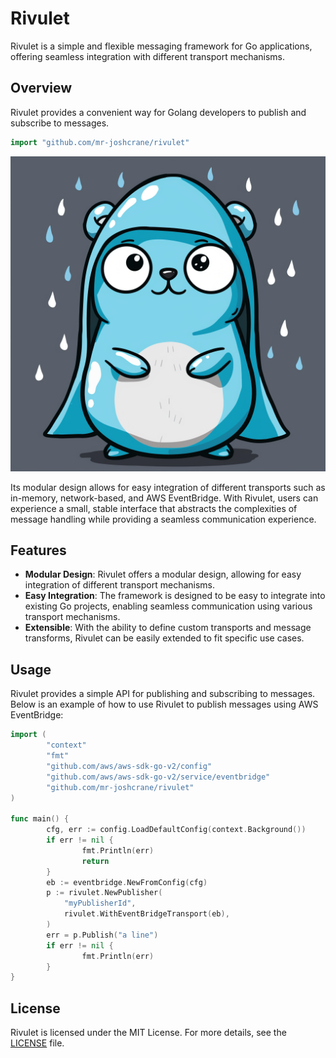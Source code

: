 # Rivulet

Rivulet is a simple and flexible messaging framework for Go applications, offering seamless integration with different transport mechanisms.

## Overview
Rivulet provides a convenient way for Golang developers to publish and subscribe to messages.

```go
import "github.com/mr-joshcrane/rivulet"
```

![Rivulet](.github/rivulet.png)



Its modular design allows for easy integration of different transports such as in-memory, network-based, and AWS EventBridge. With Rivulet, users can experience a small, stable interface that abstracts the complexities of message handling while providing a seamless communication experience.

## Features

- **Modular Design**: Rivulet offers a modular design, allowing for easy integration of different transport mechanisms.
- **Easy Integration**: The framework is designed to be easy to integrate into existing Go projects, enabling seamless communication using various transport mechanisms.
- **Extensible**: With the ability to define custom transports and message transforms, Rivulet can be easily extended to fit specific use cases.

## Usage

Rivulet provides a simple API for publishing and subscribing to messages. Below is an example of how to use Rivulet to publish messages using AWS EventBridge:

```go
import (
        "context"
        "fmt"
        "github.com/aws/aws-sdk-go-v2/config"
        "github.com/aws/aws-sdk-go-v2/service/eventbridge"
        "github.com/mr-joshcrane/rivulet"
)

func main() {
        cfg, err := config.LoadDefaultConfig(context.Background())
        if err != nil {
                fmt.Println(err)
                return
        }
        eb := eventbridge.NewFromConfig(cfg)
        p := rivulet.NewPublisher(
            "myPublisherId",
            rivulet.WithEventBridgeTransport(eb),
        )
        err = p.Publish("a line")
        if err != nil {
                fmt.Println(err)
        }
}
```



## License

Rivulet is licensed under the MIT License. For more details, see the [LICENSE](LICENSE) file.
